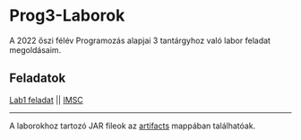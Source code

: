 # Prog3-Laborok
A 2022 őszi félév Programozás alapjai 3 tantárgyhoz való labor feladat megoldásaim.

## Feladatok
[Lab1 feladat](https://github.com/afkfish/Prog3-Laborok/blob/main/Lab1/java_1_bev_feladatok.pdf) || [IMSC](https://github.com/afkfish/Prog3-Laborok/blob/main/Lab1/java_1_imsc.pdf)

---
A laborokhoz tartozó JAR fileok az [artifacts](https://github.com/afkfish/Prog3-Laborok/tree/main/out/artifacts) mappában találhatóak.
